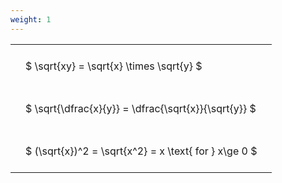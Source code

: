 ```yaml
---
weight: 1
---
```


<style type="text/css">
#T_e544b th.col_heading {
  text-align: left;
  font-size: 1em;
}
#T_e544b td {
  text-align: left;
  font-size: 1em;
  padding: 1.5em;
}
</style>
<table id="T_e544b">
  <thead>
  </thead>
  <tbody>
    <tr>
      <td id="T_e544b_row0_col0" class="data row0 col0" >$ \sqrt{xy} = \sqrt{x} \times \sqrt{y} $</td>
    </tr>
    <tr>
      <td id="T_e544b_row1_col0" class="data row1 col0" >$ \sqrt{\dfrac{x}{y}} = \dfrac{\sqrt{x}}{\sqrt{y}} $</td>
    </tr>
    <tr>
      <td id="T_e544b_row2_col0" class="data row2 col0" >$ (\sqrt{x})^2 = \sqrt{x^2} = x \text{ for } x\ge 0 $</td>
    </tr>
  </tbody>
</table>
